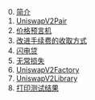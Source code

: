 0. <a href = "./readme/0.简介.md">简介</a>
1. <a href = "./readme/1.`UniswapV2Pair.sol`.md">UniswapV2Pair</a>
2. <a href = "./readme/2.Price-Oracle_TWAP.md">价格预言机</a>
3. <a href = "./readme/3.改进手续费的收取方式.md">改进手续费的收取方式</a>
4. <a href = "./readme/4.Flash_Swaps.md">闪电贷</a>
5. <a href = "./readme/5.Impermanent_Loss.md">无常损失</a>
6. <a href = "./readme/6.`UniswapV2Factory.sol`.md">UniswapV2Factory</a>
7. <a href = "./readme/7.`UniswapV2Library.sol`.md">UniswapV2Library</a>
8. <a href = "./TEST.txt">打印测试结果</a>

